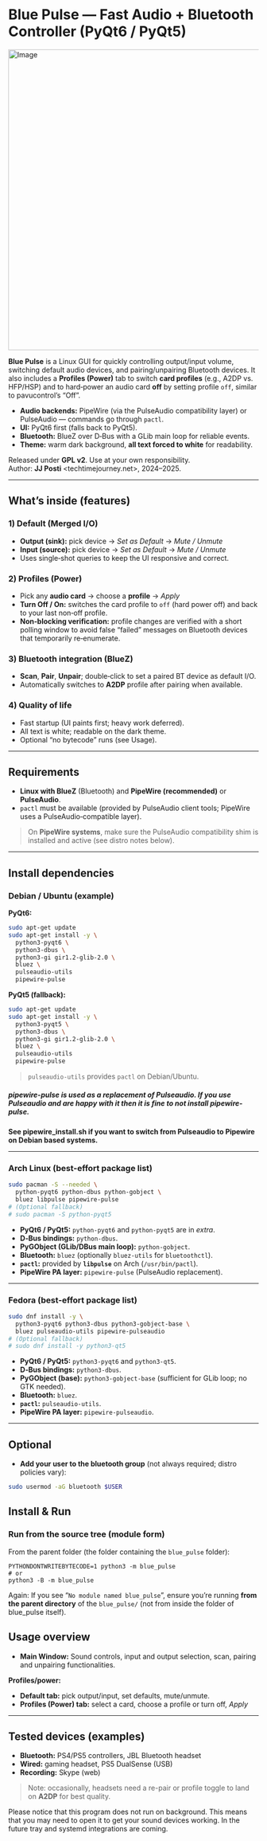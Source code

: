# Blue Pulse — Fast Audio + Bluetooth Controller (PyQt6 / PyQt5)

<img width="2154" height="604" alt="Image" src="https://github.com/user-attachments/assets/8e6ae059-0964-4694-bfb4-4655b30c4e11" />

**Blue Pulse** is a Linux GUI for quickly controlling output/input volume, switching default audio devices, and pairing/unpairing Bluetooth devices. It also includes a **Profiles (Power)** tab to switch **card profiles** (e.g., A2DP vs. HFP/HSP) and to hard‑power an audio card **off** by setting profile `off`, similar to pavucontrol’s “Off”.

- **Audio backends:** PipeWire (via the PulseAudio compatibility layer) or PulseAudio — commands go through `pactl`.  
- **UI:** PyQt6 first (falls back to PyQt5).  
- **Bluetooth:** BlueZ over D‑Bus with a GLib main loop for reliable events.  
- **Theme:** warm dark background, **all text forced to white** for readability.

Released under **GPL v2**. Use at your own responsibility.  
Author: **JJ Posti** <techtimejourney.net>, 2024–2025.

---

## What’s inside (features)

### 1) Default (Merged I/O)
- **Output (sink):** pick device → *Set as Default* → *Mute / Unmute*  
- **Input (source):** pick device → *Set as Default* → *Mute / Unmute*  
- Uses single‑shot queries to keep the UI responsive and correct.

### 2) Profiles (Power)
- Pick any **audio card** → choose a **profile** → *Apply*  
- **Turn Off / On:** switches the card profile to `off` (hard power off) and back to your last non‑off profile.  
- **Non‑blocking verification:** profile changes are verified with a short polling window to avoid false “failed” messages on Bluetooth devices that temporarily re‑enumerate.

### 3) Bluetooth integration (BlueZ)
- **Scan**, **Pair**, **Unpair**; double‑click to set a paired BT device as default I/O.  
- Automatically switches to **A2DP** profile after pairing when available.

### 4) Quality of life
- Fast startup (UI paints first; heavy work deferred).  
- All text is white; readable on the dark theme.  
- Optional “no bytecode” runs (see Usage).

---

## Requirements

- **Linux with BlueZ** (Bluetooth) and **PipeWire (recommended)** or **PulseAudio**.  
- `pactl` must be available (provided by PulseAudio client tools; PipeWire uses a PulseAudio‑compatible layer).

> On **PipeWire systems**, make sure the PulseAudio compatibility shim is installed and active (see distro notes below).

---

## Install dependencies

### Debian / Ubuntu (example)

**PyQt6:**
```bash
sudo apt-get update
sudo apt-get install -y \
  python3-pyqt6 \
  python3-dbus \
  python3-gi gir1.2-glib-2.0 \
  bluez \
  pulseaudio-utils
  pipewire-pulse
```

**PyQt5 (fallback):**
```bash
sudo apt-get update
sudo apt-get install -y \
  python3-pyqt5 \
  python3-dbus \
  python3-gi gir1.2-glib-2.0 \
  bluez \
  pulseaudio-utils
  pipewire-pulse
```

> `pulseaudio-utils` provides `pactl` on Debian/Ubuntu.

##### pipewire-pulse is used as a replacement of Pulseaudio. If you use Pulseaudio and are happy with it then it is fine to not install pipewire-pulse. 

<b> See pipewire_install.sh if you want to switch from Pulseaudio to Pipewire on Debian based systems. </b>

---

### Arch Linux (best-effort package list)

```bash
sudo pacman -S --needed \
  python-pyqt6 python-dbus python-gobject \
  bluez libpulse pipewire-pulse
# (Optional fallback)
# sudo pacman -S python-pyqt5
```

- **PyQt6 / PyQt5:** `python-pyqt6` and `python-pyqt5` are in *extra*.
- **D‑Bus bindings:** `python-dbus`.
- **PyGObject (GLib/DBus main loop):** `python-gobject`.
- **Bluetooth:** `bluez` (optionally `bluez-utils` for `bluetoothctl`).
- **`pactl`:** provided by **`libpulse`** on Arch (`/usr/bin/pactl`).
- **PipeWire PA layer:** `pipewire-pulse` (PulseAudio replacement).

---

### Fedora (best-effort package list)

```bash
sudo dnf install -y \
  python3-pyqt6 python3-dbus python3-gobject-base \
  bluez pulseaudio-utils pipewire-pulseaudio
# (Optional fallback)
# sudo dnf install -y python3-qt5
```

- **PyQt6 / PyQt5:** `python3-pyqt6` and `python3-qt5`.
- **D‑Bus bindings:** `python3-dbus`.
- **PyGObject (base):** `python3-gobject-base` (sufficient for GLib loop; no GTK needed).
- **Bluetooth:** `bluez`.
- **`pactl`:** `pulseaudio-utils`.
- **PipeWire PA layer:** `pipewire-pulseaudio`.

---

## Optional

- **Add your user to the bluetooth group** (not always required; distro policies vary):
```bash
sudo usermod -aG bluetooth $USER
```

## Install & Run

### Run from the source tree (module form)
From the parent folder (the folder containing the `blue_pulse` folder):

```
PYTHONDONTWRITEBYTECODE=1 python3 -m blue_pulse
# or
python3 -B -m blue_pulse
```

Again: If you see “`No module named blue_pulse`”, ensure you’re running **from the parent directory** of the `blue_pulse/` (not from inside the folder of blue_pulse itself).


## Usage overview
- **Main Window:** Sound controls, input and output selection, scan, pairing and unpairing functionalities.

**Profiles/power:**
- **Default tab:** pick output/input, set defaults, mute/unmute.  
- **Profiles (Power) tab:** select a card, choose a profile or turn off, *Apply* 

---


## Tested devices (examples)

- **Bluetooth:** PS4/PS5 controllers, JBL Bluetooth headset  
- **Wired:** gaming headset, PS5 DualSense (USB)  
- **Recording:** Skype (web)

> Note: occasionally, headsets need a re-pair or profile toggle to land on **A2DP** for best quality.

Please notice that this program does not run on background. This means that you may need to open it to get your sound devices working. In the future tray and systemd integrations are coming.
